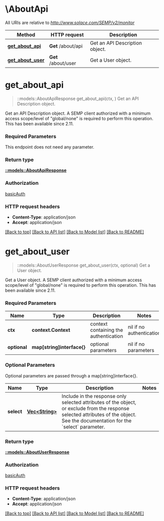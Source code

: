 # \AboutApi

All URIs are relative to *http://www.solace.com/SEMP/v2/monitor*

Method | HTTP request | Description
------------- | ------------- | -------------
[**get_about_api**](AboutApi.md#get_about_api) | **Get** /about/api | Get an API Description object.
[**get_about_user**](AboutApi.md#get_about_user) | **Get** /about/user | Get a User object.


# **get_about_api**
> ::models::AboutApiResponse get_about_api(ctx, )
Get an API Description object.

Get an API Description object.  A SEMP client authorized with a minimum access scope/level of \"global/none\" is required to perform this operation.  This has been available since 2.11.

### Required Parameters
This endpoint does not need any parameter.

### Return type

[**::models::AboutApiResponse**](AboutApiResponse.md)

### Authorization

[basicAuth](../README.md#basicAuth)

### HTTP request headers

 - **Content-Type**: application/json
 - **Accept**: application/json

[[Back to top]](#) [[Back to API list]](../README.md#documentation-for-api-endpoints) [[Back to Model list]](../README.md#documentation-for-models) [[Back to README]](../README.md)

# **get_about_user**
> ::models::AboutUserResponse get_about_user(ctx, optional)
Get a User object.

Get a User object.    A SEMP client authorized with a minimum access scope/level of \"global/none\" is required to perform this operation.  This has been available since 2.11.

### Required Parameters

Name | Type | Description  | Notes
------------- | ------------- | ------------- | -------------
 **ctx** | **context.Context** | context containing the authentication | nil if no authentication
 **optional** | **map[string]interface{}** | optional parameters | nil if no parameters

### Optional Parameters
Optional parameters are passed through a map[string]interface{}.

Name | Type | Description  | Notes
------------- | ------------- | ------------- | -------------
 **select** | [**Vec&lt;String&gt;**](String.md)| Include in the response only selected attributes of the object, or exclude from the response selected attributes of the object. See the documentation for the &#x60;select&#x60; parameter. | 

### Return type

[**::models::AboutUserResponse**](AboutUserResponse.md)

### Authorization

[basicAuth](../README.md#basicAuth)

### HTTP request headers

 - **Content-Type**: application/json
 - **Accept**: application/json

[[Back to top]](#) [[Back to API list]](../README.md#documentation-for-api-endpoints) [[Back to Model list]](../README.md#documentation-for-models) [[Back to README]](../README.md)

